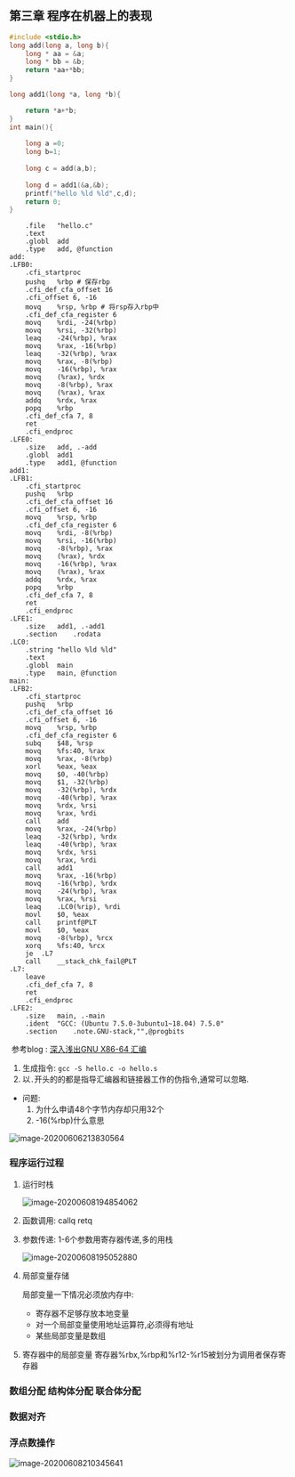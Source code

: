 ## 第三章 程序在机器上的表现

```c
#include <stdio.h>
long add(long a, long b){
	long * aa = &a;
	long * bb = &b;
	return *aa+*bb;
}

long add1(long *a, long *b){

	return *a+*b;
}
int main(){
	
	long a =0;
	long b=1;
	
	long c = add(a,b);
	
	long d = add1(&a,&b);
	printf("hello %ld %ld",c,d);
	return 0;
}


```



```assembly
	.file	"hello.c"
	.text
	.globl	add
	.type	add, @function
add:
.LFB0:
	.cfi_startproc
	pushq	%rbp # 保存rbp
	.cfi_def_cfa_offset 16
	.cfi_offset 6, -16
	movq	%rsp, %rbp # 将rsp存入rbp中
	.cfi_def_cfa_register 6
	movq	%rdi, -24(%rbp)
	movq	%rsi, -32(%rbp)
	leaq	-24(%rbp), %rax
	movq	%rax, -16(%rbp)
	leaq	-32(%rbp), %rax
	movq	%rax, -8(%rbp)
	movq	-16(%rbp), %rax
	movq	(%rax), %rdx
	movq	-8(%rbp), %rax
	movq	(%rax), %rax
	addq	%rdx, %rax
	popq	%rbp
	.cfi_def_cfa 7, 8
	ret
	.cfi_endproc
.LFE0:
	.size	add, .-add
	.globl	add1
	.type	add1, @function
add1:
.LFB1:
	.cfi_startproc
	pushq	%rbp
	.cfi_def_cfa_offset 16
	.cfi_offset 6, -16
	movq	%rsp, %rbp
	.cfi_def_cfa_register 6
	movq	%rdi, -8(%rbp)
	movq	%rsi, -16(%rbp)
	movq	-8(%rbp), %rax
	movq	(%rax), %rdx
	movq	-16(%rbp), %rax
	movq	(%rax), %rax
	addq	%rdx, %rax
	popq	%rbp
	.cfi_def_cfa 7, 8
	ret
	.cfi_endproc
.LFE1:
	.size	add1, .-add1
	.section	.rodata
.LC0:
	.string	"hello %ld %ld"
	.text
	.globl	main
	.type	main, @function
main:
.LFB2:
	.cfi_startproc
	pushq	%rbp
	.cfi_def_cfa_offset 16
	.cfi_offset 6, -16
	movq	%rsp, %rbp
	.cfi_def_cfa_register 6
	subq	$48, %rsp
	movq	%fs:40, %rax
	movq	%rax, -8(%rbp)
	xorl	%eax, %eax
	movq	$0, -40(%rbp)
	movq	$1, -32(%rbp)
	movq	-32(%rbp), %rdx
	movq	-40(%rbp), %rax
	movq	%rdx, %rsi
	movq	%rax, %rdi
	call	add
	movq	%rax, -24(%rbp)
	leaq	-32(%rbp), %rdx
	leaq	-40(%rbp), %rax
	movq	%rdx, %rsi
	movq	%rax, %rdi
	call	add1
	movq	%rax, -16(%rbp)
	movq	-16(%rbp), %rdx
	movq	-24(%rbp), %rax
	movq	%rax, %rsi
	leaq	.LC0(%rip), %rdi
	movl	$0, %eax
	call	printf@PLT
	movl	$0, %eax
	movq	-8(%rbp), %rcx
	xorq	%fs:40, %rcx
	je	.L7
	call	__stack_chk_fail@PLT
.L7:
	leave
	.cfi_def_cfa 7, 8
	ret
	.cfi_endproc
.LFE2:
	.size	main, .-main
	.ident	"GCC: (Ubuntu 7.5.0-3ubuntu1~18.04) 7.5.0"
	.section	.note.GNU-stack,"",@progbits

```

​	参考blog : [深入浅出GNU X86-64 汇编](https://blog.csdn.net/pro_technician/article/details/78173777)

1. 生成指令: `gcc -S hello.c -o hello.s` 
2. 以`.`开头的的都是指导汇编器和链接器工作的伪指令,通常可以忽略.

* 问题:
  1. 为什么申请48个字节内存却只用32个
  2. -16(%rbp)什么意思

![image-20200606213830564](img/x86_64整数寄存器.png)

### 程序运行过程



 1. 运行时栈

    ![image-20200608194854062](img/程序栈针.png)

 2. 函数调用: callq retq 

 3. 参数传递: 1-6个参数用寄存器传递,多的用栈

    ![image-20200608195052880](img/参数传递.png)

4. 局部变量存储

   局部变量一下情况必须放内存中:

   * 寄存器不足够存放本地变量
   * 对一个局部变量使用地址运算符,必须得有地址
   * 某些局部变量是数组

 5. 寄存器中的局部变量
    寄存器%rbx,%rbp和%r12-%r15被划分为调用者保存寄存器

### 数组分配 结构体分配 联合体分配



### 数据对齐

### 浮点数操作

![image-20200608210345641](img/浮点数_汇编.png)



